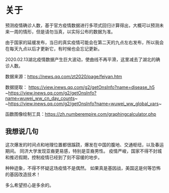 # 关于

预测疫情确诊人数，基于官方疫情数据进行多项式回归计算得出，大概可以预测未来一周的情形，但是请勿当真，以实际公布的数据为准。

由于国家的延缓发布，当日的真实疫情可能会在第二天的九点左右发布，所以我会在每天九点以后才更新它，有时候也会忘记更新。

2020.02.13湖北疫情数据产生巨大波动，使曲线不再平滑，这里减去了湖北的确诊人数。

数据来源：https://news.qq.com/zt2020/page/feiyan.htm

数据提取：
https://view.inews.qq.com/g2/getOnsInfo?name=disease_h5
~https://view.inews.qq.com/g2/getOnsInfo?name=wuwei_ww_cn_day_counts~
~https://view.inews.qq.com/g2/getOnsInfo?name=wuwei_ww_global_vars~

函数图像绘制工具：https://zh.numberempire.com/graphingcalculator.php





## 我想说几句

这次爆发的时间点和地理位置都很蹊跷，爆发在中国的腹地、交通枢纽，以及春运期间。
同济大学发现亚裔更易感，特别是亚裔男性。
疫情严峻，国家不得不封城和推迟假期，控制疫情已经到了刻不容缓的地步。

种种迹象，不得不怀疑这场疫情不是偶然。
如果真是基因战，美国这是何等恐怖的基因改造技术！

多么希望担心是多余的。


